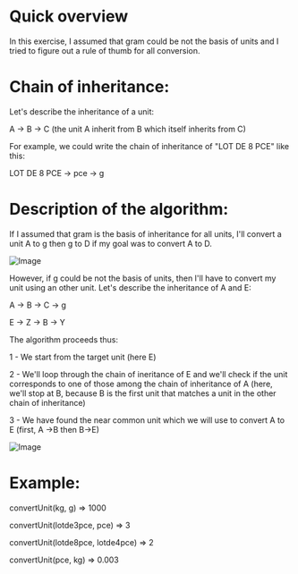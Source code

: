 # Quick overview

In this exercise, I assumed that gram could be not the basis of units and I tried
to figure out a rule of thumb for all conversion.

# Chain of inheritance:

Let's describe the inheritance of a unit:

A -> B -> C (the unit A inherit from B which itself inherits from C)

For example, we could write the chain of inheritance of "LOT DE 8 PCE" like this:

LOT DE 8 PCE -> pce -> g

# Description of the algorithm:

If I assumed that gram is the basis of inheritance for all units, I'll convert
a unit A to g then g to D if my goal was to convert A to D.

![Image](https://image.ibb.co/ngMoE6/Drawing.png)


However, if g could be not the basis of units, then I'll have to convert my unit using an other unit.
Let's describe the inheritance of A and E:

A -> B -> C -> g

E -> Z -> B -> Y

The algorithm proceeds thus:

1 - We start from the target unit (here E)

2 - We'll loop through the chain of ineritance of E and we'll check if the unit corresponds to one of those
among the chain of inheritance of A (here, we'll stop at B, because B is the first unit that matches a unit
in the other chain of inheritance)

3 - We have found the near common unit which we will use to convert A to E (first, A ->B then B->E)

![Image](https://image.ibb.co/i9PiE6/Drawing_2.png)

# Example:

convertUnit(kg, g) => 1000

convertUnit(lotde3pce, pce) => 3

convertUnit(lotde8pce, lotde4pce) => 2

convertUnit(pce, kg) => 0.003
